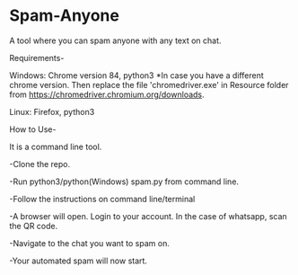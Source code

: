 # Spam-Anyone
A tool where you can spam anyone with any text on chat.

Requirements-

Windows: Chrome version 84, python3
*In case you have a different chrome version. Then replace the file 'chromedriver.exe' in Resource folder from https://chromedriver.chromium.org/downloads.

Linux: Firefox, python3


How to Use- 

It is a command line tool.

-Clone the repo.

-Run python3/python(Windows) spam.py from command line.

-Follow the instructions on command line/terminal

-A browser will open. Login to your account. In the case of whatsapp, scan the QR code.

-Navigate to the chat you want to spam on.

-Your automated spam will now start.
